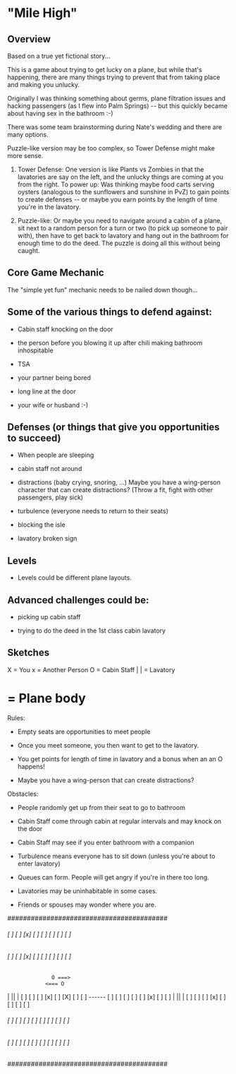 # "Mile High"

## Overview

Based on a true yet fictional story...

This is a game about trying to get lucky on a plane, but while that's happening, there are many things trying to prevent that from taking place and making you unlucky.

Originally I was thinking something about germs, plane filtration issues and hacking passengers (as I flew into Palm Springs) -- but this quickly became about having sex in the bathroom :-)

There was some team brainstorming during Nate's wedding and there are many options.

Puzzle-like version may be too complex, so Tower Defense might make more sense.

1. Tower Defense: One version is like Plants vs Zombies in that the lavatories are say on the left, and the unlucky things are coming at you from the right.  To power up: Was thinking maybe food carts serving oysters (analogous to the sunflowers and sunshine in PvZ) to gain points to create defenses -- or maybe you earn points by the length of time you're in the lavatory.

2. Puzzle-like: Or maybe you need to navigate around a cabin of a plane, sit next to a random person for a turn or two (to pick up someone to pair with), then have to get back to lavatory and hang out in the bathroom for enough time to do the deed. The puzzle is doing all this without being caught.

## Core Game Mechanic

The "simple yet fun" mechanic needs to be nailed down though...

## Some of the various things to defend against:

* Cabin staff knocking on the door

* the person before you blowing it up after chili making bathroom inhospitable

* TSA

* your partner being bored

* long line at the door

* your wife or husband :-)

## Defenses (or things that give you opportunities to succeed)

* When people are sleeping

* cabin staff not around

* distractions (baby crying, snoring, ...)  Maybe you have a wing-person character that can create distractions? (Throw a fit, fight with other passengers, play sick)

* turbulence (everyone needs to return to their seats)

* blocking the isle

* lavatory broken sign

## Levels

* Levels could be different plane layouts.

## Advanced challenges could be:

* picking up cabin staff

* trying to do the deed in the 1st class cabin lavatory

## Sketches

X   = You
x   = Another Person
O   = Cabin Staff
| | = Lavatory
#   = Plane body

Rules:

* Empty seats are opportunities to meet people

* Once you meet someone, you then want to get to the lavatory.

* You get points for length of time in lavatory and a bonus when an an O happens!

* Maybe you have a wing-person that can create distractions?

Obstacles:

* People randomly get up from their seat to go to bathroom

* Cabin Staff come through cabin at regular intervals and may knock on the door

* Cabin Staff may see if you enter bathroom with a companion

* Turbulence means everyone has to sit down (unless you're about to enter lavatory)

* Queues can form. People will get angry if you're in there too long.

* Lavatories may be uninhabitable in some cases.

* Friends or spouses may wonder where you are.

#########################################
###### [ ] [ ] [x] [ ] [ ] [ ] [ ] [ ]
###### [ ] [ ] [x] [ ] [ ] [ ] [ ] [ ]
                  O ===>
                <=== O
| || | [ ] [ ] [ ] [x] [ ] [X] [ ] [ ]
------ [ ] [ ] [ ] [ ] [ ] [x] [ ] [ ]
| || | [ ] [ ] [ ] [x] [ ] [ ] [ ] [ ]


###### [ ] [ ] [ ] [ ] [ ] [ ] [ ] [ ]
###### [ ] [ ] [ ] [ ] [ ] [ ] [ ] [ ]
#########################################